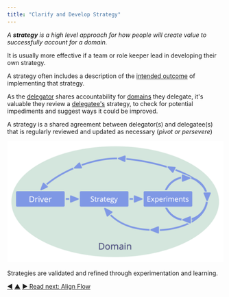 ```yaml
---
title: "Clarify and Develop Strategy"
---
```



_A **strategy** is a high level approach for how people will create value to successfully account for a domain._

It is usually more effective if a team or role keeper lead in developing their own strategy.

A strategy often includes a description of the <a href="#" class="tooltip" title="Intended Outcome: The expected result of an agreement, action, project or strategy.">intended outcome</a> of implementing that strategy.

As the <a href="#" class="tooltip" title="Delegator: An individual or group delegating responsibility for a domain to other(s).">delegator</a> shares accountability for <a href="#" class="tooltip" title="Domain: A distinct area of influence, activity and decision making within an organization.">domains</a> they delegate, it's valuable they review a <a href="#" class="tooltip" title="Delegatee: An individual or group accepting responsibility for a domain delegated to them, becoming a role keeper or a team.">delegatee's</a> strategy, to check for potential impediments and suggest ways it could be improved.

A strategy is a shared agreement between delegator(s) and delegatee(s) that is regularly reviewed and updated as necessary (*pivot or persevere*)

![Strategies are validated and refined through experimentation and learning.](img/evolution/domain-driver-strategy-exeriments.png)

Strategies are validated and refined through experimentation and learning.


<div class="bottom-nav">
<a href="delegate-influence.html" title="Back to: Delegate Influence">◀</a> <a href="evolving-organizations.html" title="Up: Evolving Organizations">▲</a> <a href="align-flow.html" title="Read next: Align Flow">▶ Read next: Align Flow</a>
</div>


<script type="text/javascript">
Mousetrap.bind('g n', function() {
    window.location.href = 'align-flow.html';
    return false;
});
</script>

